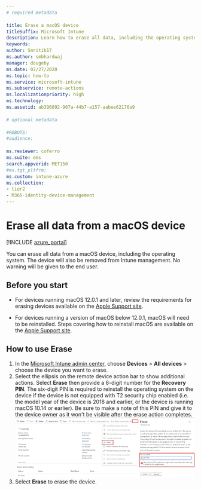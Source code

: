```yaml
---
# required metadata

title: Erase a macOS device
titleSuffix: Microsoft Intune
description: Learn how to erase all data, including the operating system, from a macOS device.
keywords:
author: Smritib17
ms.author: smbhardwaj
manager: dougeby
ms.date: 02/27/2020
ms.topic: how-to
ms.service: microsoft-intune
ms.subservice: remote-actions
ms.localizationpriority: high
ms.technology:
ms.assetid: ab396092-907a-44b7-a157-aabee62176a9

# optional metadata

#ROBOTS:
#audience:

ms.reviewer: coferro
ms.suite: ems
search.appverid: MET150
#ms.tgt_pltfrm:
ms.custom: intune-azure
ms.collection:
- tier2
- M365-identity-device-management
---
```


# Erase all data from a macOS device

[!INCLUDE [azure_portal](../includes/azure_portal.md)]

You can erase all data from a macOS device, including the operating system. The device will also be removed from Intune management. No warning will be given to the end user.

## Before you start
 - For devices running macOS 12.0.1 and later, review the requirements for erasing devices available on the [Apple Support site](https://support.apple.com/en-ph/guide/deployment/dep0a819891e/web). 

 - For devices running a version of macOS below 12.0.1, macOS will need to be reinstalled. Steps covering how to reinstall macOS are available on the [Apple Support site](https://support.apple.com/en-us/HT204904).

## How to use Erase
1. In the [Microsoft Intune admin center](https://go.microsoft.com/fwlink/?linkid=2109431), choose **Devices** > **All devices** > choose the device you want to erase.
2. Select the ellipsis on the remote device action bar to show additional actions. Select **Erase** then provide a 6-digit number for the **Recovery PIN**. The six-digit PIN is required to reinstall the operating system on the device if the device is not equipped with T2 security chip enabled (i.e. the model year of the device is 2018 and earlier, or the device is running macOS 10.14 or earlier). Be sure to make a note of this PIN and give it to the device owner as it won't be visible after the erase action completes.
![Screenshot](./media/device-erase/providepin.png)
3. Select **Erase** to erase the device.
